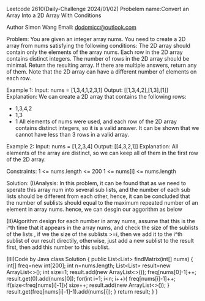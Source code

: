 Leetcode 2610(Daily-Challenge 2024/01/02) 
Probelem name:Convert an Array Into a 2D Array With Conditions

Author Simon Wang
Email: dodomicc@outlook.com

Problem:
You are given an integer array nums. You need to create a 2D array from nums satisfying the following conditions:
The 2D array should contain only the elements of the array nums.
Each row in the 2D array contains distinct integers.
The number of rows in the 2D array should be minimal.
Return the resulting array. If there are multiple answers, return any of them.
Note that the 2D array can have a different number of elements on each row.

Example 1:
Input: nums = [1,3,4,1,2,3,1]
Output: [[1,3,4,2],[1,3],[1]]
Explanation: We can create a 2D array that contains the following rows:
- 1,3,4,2
- 1,3
- 1
All elements of nums were used, and each row of the 2D array contains distinct integers, so it is a valid answer.
It can be shown that we cannot have less than 3 rows in a valid array.

Example 2:
Input: nums = [1,2,3,4]
Output: [[4,3,2,1]]
Explanation: All elements of the array are distinct, so we can keep all of them in the first row of the 2D array.
 
Constraints:
1 <= nums.length <= 200
1 <= nums[i] <= nums.length

Solution:
(I)Analysis:
In this problem, it can be found that as we need to sperate this array num into several sub lists, and the number of each sub lists should be different from each other, hence, it can be concluded that the number of sublists should equal to the maximum repeated number of an element in array nums. hence, we can desgin our aggorithm as below

(II)Algorithm design
for each number in array nums, assume that this is the i^th time that it appears in the array nums, and check the size of the sublists of the lists , if we the size of the sublists >=i, then we add it to the i^th sublist of our result directily, otherwise, just add a new sublist to the result first, then add this number to this sublist. 

(III)Code by Java
class Solution {
    public List<List<Integer>> findMatrix(int[] nums) {
        int[] freq=new int[200];
        int n=nums.length;
        List<List<Integer>> result=new ArrayList<>();
        int size=1;
        result.add(new ArrayList<>());
        freq[nums[0]-1]++;
        result.get(0).add(nums[0]);
         for(int i=1; i<n; i++){
            freq[nums[i]-1]++;
            if(size<freq[nums[i]-1]){
                size++;
                result.add(new ArrayList<>());
            }
            result.get(freq[nums[i]-1]-1).add(nums[i]);
        }
        return result;
    }
}

